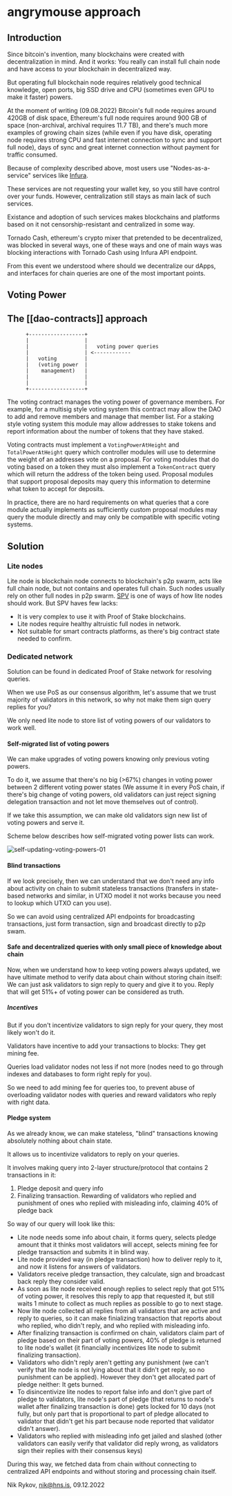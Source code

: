# angrymouse approach
## Introduction
Since bitcoin's invention, many blockchains were created with decentralization in mind. And it works: You really can install full chain node and have access to your blockchain in decentralized way. 

But operating full blockchain node requires relatively good technical knowledge, open ports, big SSD drive and CPU (sometimes even GPU to make it faster) powers.

At the moment of writing (09.08.2022) Bitcoin's full node requires around 420GB of disk space, Ethereum's full node requires around 900 GB of space (non-archival, archival requires 11.7 TB), and there's much more examples of growing chain sizes (while even if you have disk, operating node requires strong CPU and fast internet connection to sync and support full node), days of sync and great internet connection without payment for traffic consumed.

Because of complexity described above, most users use "Nodes-as-a-service" services like [Infura](https://infura.io/).

These services are not requesting your wallet key, so you still have control over your funds. However, centralization still stays as main lack of such services.

Existance and adoption of such services makes blockchains and platforms based on it not censorship-resistant and centralized in some way.

Tornado Cash, ethereum's crypto mixer that pretended to be decentralized, was blocked in several ways, one of these ways and one of main ways was blocking interactions with Tornado Cash using Infura API endpoint.

From this event we understood where should we decentralize our dApps, and interfaces for chain queries are one of the most important points.

## Voting Power
## The [[dao-contracts]] approach
```
      +------------------+
      |                  |
      |                  |   voting power queries
      |                  | <------------
      |   voting         |
      |   (voting power  |
      |    management)   |
      |                  |
      |                  |
      +------------------+
```

The voting contract manages the voting power of governance
members. For example, for a multisig style voting system this contract
may allow the DAO to add and remove members and manage that member
list. For a staking style voting system this module may allow
addresses to stake tokens and report information about the number of
tokens that they have staked.

Voting contracts must implement a `VotingPowerAtHeight` and
`TotalPowerAtHeight` query which controller modules will use to
determine the weight of an addresses vote on a proposal. For voting
modules that do voting based on a token they must also implement a
`TokenContract` query which will return the address of the token being
used. Proposal modules that support proposal deposits may query this
information to determine what token to accept for deposits.

In practice, there are no hard requirements on what queries that a
core module actually implements as sufficiently custom proposal
modules may query the module directly and may only be compatible with
specific voting systems.
## Solution

### Lite nodes

Lite node is blockchain node connects to blockchain's p2p swarm, acts like full chain node, but not contains and operates full chain. Such nodes usually rely on other full nodes in p2p swarm. [SPV](https://en.bitcoinwiki.org/wiki/Simplified_Payment_Verification) is one of ways of how lite nodes should work.
But SPV haves few lacks:
- It is very complex to use it with Proof of Stake blockchains.
- Lite nodes require healthy altruistic full nodes in network.
- Not suitable for smart contracts platforms, as there's big contract state needed to confirm.

### Dedicated network
Solution can be found in dedicated Proof of Stake network for resolving queries.

When we use PoS as our consensus algorithm, let's assume that we trust majority of validators in this network, so why not make them sign query replies for you?

We only need lite node to store list of voting powers of our validators to work well.

#### Self-migrated list of voting powers
We can make upgrades of voting powers knowing only previous voting powers.

To do it, we assume that there's no big (>67%) changes in voting power between 2 different voting power states (We assume it in every PoS chain, if there's big change of voting powers, old validators can just reject signing delegation transaction and not let move themselves out of control).

If we take this assumption, we can make old validators sign new list of voting powers and serve it.

Scheme below describes how self-migrated voting power lists can work.

![self-updating-voting-powers-01](https://user-images.githubusercontent.com/40735471/189504918-d3b5866a-10e3-4307-917b-b3983557ebc3.png)

#### Blind transactions

If we look precisely, then we can understand that we don't need any info about activity on chain to submit stateless transactions (transfers in state-based networks and similar, in UTXO model it not works because you need to lookup which UTXO can you use).

So we can avoid using centralized API endpoints for broadcasting transactions, just form transaction, sign and broadcast directly to p2p swam.

#### Safe and decentralized queries with only small piece of knowledge about chain

Now, when we understand how to keep voting powers always updated, we have ultimate method to verify data about chain without storing chain itself: We can just ask validators to sign reply to query and give it to you. Reply that will get 51%+ of voting power can be considered as truth.

##### Incentives

But if you don't incentivize validators to sign reply for your query, they most likely won't do it.

Validators have incentive to add your transactions to blocks: They get mining fee.

Queries load validator nodes not less if not more (nodes need to go through indexes and databases to form right reply for you). 

So we need to add mining fee for queries too, to prevent abuse of overloading validator nodes with queries and reward validators who reply with right data.

#### Pledge system

As we already know, we can make stateless, "blind" transactions knowing absolutely nothing about chain state.

It allows us to incentivize validators to reply on your queries.

It involves making query into 2-layer structure/protocol that contains 2 transactions in it:
1. Pledge deposit and query info
2. Finalizing transaction. Rewarding of validators who replied and punishment of ones who replied with misleading info, claiming 40% of pledge back

So way of our query will look like this:
- Lite node needs some info about chain, it forms query, selects pledge amount that it thinks most validators will accept, selects mining fee for pledge transaction and submits it in blind way.
- Lite node provided way (in pledge transaction) how to deliver reply to it, and now it listens for answers of validators. 
- Validators receive pledge transaction, they calculate, sign and broadcast back reply they consider valid.
- As soon as lite node received enough replies to select reply that got 51% of voting power, it resolves this reply to app that requested it, but still waits 1 minute to collect as much replies as possible to go to next stage.
- Now lite node collected all replies from all validators that are active and reply to queries, so it can make finializing transaction that reports about who replied, who didn't reply, and who replied with misleading info.
- After finalizing transaction is confirmed on chain, validators claim part of pledge based on their part of voting powers, 40% of pledge is returned to lite node's wallet (it financially incentivizes lite node to submit finalizing transaction).
 - Validators who didn't reply aren't getting any punishment (we can't verify that lite node is not lying about that it didn't get reply, so no punishment can be applied). However they don't get allocated part of pledge neither: It gets burned. 
 - To disincentivize lite nodes to report false info and don't give part of pledge to validators, lite node's part of pledge (that returns to node's wallet after finalizing transaction is done) gets locked for 10 days (not fully, but only part that is proportional to part of pledge allocated to validator that didn't get his part because node reported that validator didn't answer).
 - Validators who replied with misleading info get jailed and slashed (other validators can easily verify that validator did reply wrong, as validators sign their replies with their consensus keys)

During this way, we fetched data from chain without connecting to centralized API endpoints and without storing and processing chain itself.

Nik Rykov, nik@hns.is, 09.12.2022